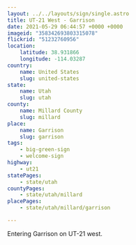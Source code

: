 ```yaml
---
layout: ../../layouts/sign/single.astro
title: UT-21 West - Garrison
date: 2021-05-29 06:44:57 +0000 +0000
imageid: "358342693803315078"
flickrid: "51232760956"
location:
    latitude: 38.931866
    longitude: -114.03287
country:
    name: United States
    slug: united-states
state:
    name: Utah
    slug: utah
county:
    name: Millard County
    slug: millard
place:
    name: Garrison
    slug: garrison
tags:
    - big-green-sign
    - welcome-sign
highway:
    - ut21
statePages:
    - state/utah
countyPages:
    - state/utah/millard
placePages:
    - state/utah/millard/garrison

---
```

Entering Garrison on UT-21 west.